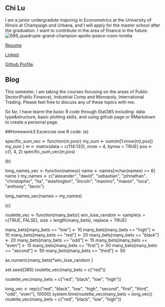 ## Chi Lu

I am a junior undergradute majoring in Econometrics at the University of Illinois at Champaign and Urbana, and I will apply for the master school after the graduation. I want to contribute in the area of finance in the future. 
![689_quadruple-grand-champion-apollo-peace-coon-loretta](https://user-images.githubusercontent.com/35546324/75815377-ecd35700-5d58-11ea-836a-e76166baa040.jpg)

[Resume](https://github.com/chilu981021/chilu981021.github.io/files/4283574/Resume.docx.pdf)

[Linked](https://www.linkedin.com/in/chi-lu-b434721a3/).

[Github Profile](https://chilu981021.github.io/).


## Blog

This semester, I am taking the courses focusing on the areas of Public Sector(Public Finance), Industrial Comp and Monopoly, International Trading. Please feel free to discuss any of these topics with me. 

So far, I have learnt the basic R code through Stat385 including: data type&structure, basic plotting skills, and using github page or RMarkdown to create a personal page. 

##Homework3 Excercise one R code: 
(a)

specific_sum_vec <- function(m,pos){
  my_sum <- sum(m[1:nrow(m),pos])
  my_sum
}
m <- matrix(data = c(114:133), nrow = 4, byrow = TRUE)
pos <- c(1, 4, 2)
specific_sum_vec(m,pos)



(b)

long_names_vec <- function(names){
  name <- names[nchar(names) >= 8]
  name
}
my_names <- c("alexander", "david", "sebastian", "johnathan", "christopher", "ha",
              "washington", "lincoln", "maximo", "mason", "luca", "anthony", "kevin")

long_names_vec(names = my_names)



(c)

roulette_vec <- function(many_bets){
  win_lose_random <- sample(x = c(TRUE, FALSE), size = length(many_bets), replace = TRUE)

  many_bets[many_bets == "low"] <- 10
  many_bets[many_bets == "high"] <- 10
  many_bets[many_bets == "red"] <- 20
  many_bets[many_bets == "black"] <- 20
  many_bets[many_bets == "odd"] <- 15
  many_bets[many_bets == "even"] <- 15
  many_bets[many_bets == "first"] <- 50
  many_bets[many_bets == "second"] <- 50
  many_bets[many_bets == "third"] <- 50

  as.numeric(many_bets)*win_lose_random
}

set.seed(385)
roulette_vec(many_bets = c("red"))

roulette_vec(many_bets = c("red", "black", "low", "high"))

long_vec <- rep(c("red", "black", "low", "high", "second", "first", "third",
                  "odd", "even"), 10000)
system.time(roulette_vec(many_bets = long_vec))
roulette_vec(many_bets = c("red", "black", "low", "high"))
